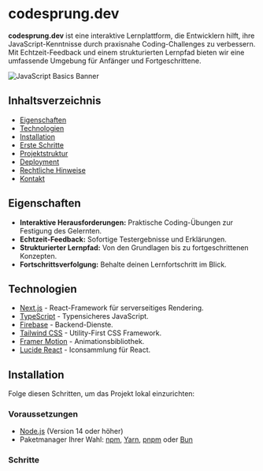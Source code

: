 # codesprung.dev

**codesprung.dev** ist eine interaktive Lernplattform, die Entwicklern hilft, ihre JavaScript-Kenntnisse durch praxisnahe Coding-Challenges zu verbessern. Mit Echtzeit-Feedback und einem strukturierten Lernpfad bieten wir eine umfassende Umgebung für Anfänger und Fortgeschrittene.

![JavaScript Basics Banner](./public/banner.png)

## Inhaltsverzeichnis

- [Eigenschaften](#eigenschaften)
- [Technologien](#technologien)
- [Installation](#installation)
- [Erste Schritte](#erste-schritte)
- [Projektstruktur](#projektstruktur)
- [Deployment](#deployment)
- [Rechtliche Hinweise](#rechtliche-hinweise)
- [Kontakt](#kontakt)

## Eigenschaften

- **Interaktive Herausforderungen:** Praktische Coding-Übungen zur Festigung des Gelernten.
- **Echtzeit-Feedback:** Sofortige Testergebnisse und Erklärungen.
- **Strukturierter Lernpfad:** Von den Grundlagen bis zu fortgeschrittenen Konzepten.
- **Fortschrittsverfolgung:** Behalte deinen Lernfortschritt im Blick.

## Technologien

- [Next.js](https://nextjs.org) - React-Framework für serverseitiges Rendering.
- [TypeScript](https://www.typescriptlang.org) - Typensicheres JavaScript.
- [Firebase](https://firebase.google.com) - Backend-Dienste.
- [Tailwind CSS](https://tailwindcss.com) - Utility-First CSS Framework.
- [Framer Motion](https://www.framer.com/motion/) - Animationsbibliothek.
- [Lucide React](https://lucide.dev/) - Iconsammlung für React.

## Installation

Folge diesen Schritten, um das Projekt lokal einzurichten:

### Voraussetzungen

- [Node.js](https://nodejs.org/) (Version 14 oder höher)
- Paketmanager Ihrer Wahl: [npm](https://www.npmjs.com/), [Yarn](https://yarnpkg.com/), [pnpm](https://pnpm.io/) oder [Bun](https://bun.sh/)

### Schritte